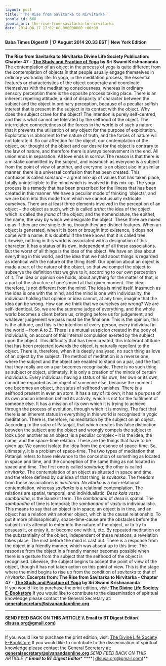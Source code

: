 ```yaml
---
layout: post
title: 'The Rise from Savitarka to Nirvitarka '
joomla_id: 660
joomla_url: the-rise-from-savitarka-to-nirvitarka
date: 2014-08-17 17:02:00.000000000 +00:00
---
```

**Baba Times Digest© | 17 August 2014 20.33 EST | New York Edition**
* * *  
**The Rise from Savitarka to Nirvitarka**
**Divine Life Society Publication: Chapter 47 -** [**The Study and Practice of Yoga**](http://swami-krishnananda.org/patanjali/raja_47.html) **by Sri Swami Krishnananda**
The contemplation of an object in the process of yoga is quite different from the contemplation of objects in that people usually engage themselves in ordinary workaday life. In yoga, in the meditation process, the essential features or characteristics of the object cooperate and coordinate themselves with the meditating consciousness, whereas in ordinary sensory perception there is the opposite process taking place.
There is an inherent repelling attitude, a kind of disparity of character between the subject and the object in ordinary perception, because of a peculiar selfish interest that is present in the subject in its contact with the object. Why does the subject crave for the object? The intention is purely self-centred, and this is what cannot be tolerated by the selfhood of the object. The interrelated connectedness of the forces in the world is of such a nature that it prevents the utilisation of any object for the purpose of exploitation. Exploitation is abhorrent to the nature of truth, and the forces of nature will not tolerate it.
So our affection for the object, our contemplation of the object, our thought of the object and our desire for the object is contrary to the law of nature, and therefore there is always bereavement in the end. All union ends in separation. All love ends in sorrow. The reason is that there is a mistake committed by the subject, and inasmuch as everyone is a subject from the point of view of another, and everyone is an object also in a similar manner, there is a universal confusion that has been created. This confusion is called _samsara_ – a great mix-up of values that has taken place, totally unintelligible to the mind which is involved in this mix-up. The yoga process is a remedy that has been prescribed for the illness that has been created in this manner.
We have a peculiar mode of thinking 'objects', and we are born into this mode from which we cannot usually extricate ourselves. There are at least three elements involved in the perception of an object – the object as such, which is called _artha_; the idea of the object which is called the _jnana_ of the object; and the nomenclature, the epithet, the name, the way by which we designate the object. These three are mixed up as if they are one single thing, though they are distinct features. When an object is generated, when it is born or brought into existence, it does not come with a name. It is doubtful if the tree knows that it is called tree.
Likewise, nothing in this world is associated with a designation of this character. It has a status of its own, independent of all these associations. But the worst of all things is the idea of the object. We have an idea about everything in this world, and the idea that we hold about things is regarded as identical with the nature of the thing itself. Our opinion about an object is made a part of the nature of the object, so that we compel the object to subserve the definition that we give to it, according to our own perception of it.
The idea or opinion one holds, about anything for the matter of that, is a part of the structure of one's mind at that given moment. The idea, therefore, is not different from the mind. The idea is mind itself. Inasmuch as the idea is one with the mind, and the mind is one with individuality, the individual holding that opinion or idea cannot, at any time, imagine that the idea can be wrong. How can we think that we ourselves are wrong? We are self-identical.
So, we are the supreme judge of everything, and the whole world becomes a client before us, cringing before us for judgement, and whatever judgement we pass must be the final one. This is the opinion, this is the attitude, and this is the intention of every person, every individual in the world – from A to Z. There is a mutual suspicion created in the body of individuals, on account of this internal compulsion exerted by the subject upon the object. This difficulty that has been created, this intolerant attitude that has been projected towards the object, is naturally repellent to the object. There is, therefore, when it is deeply analysed, no such thing as love of an object by the subject.
The method of meditation is a reverse one, where the subject and the object are enabled to stand on a par, and the fact that they really are on a par becomes recognisable. There is no such thing as subject or object, ultimately. It is only a creation of the minds of certain individuals. Every individual, having a status of his own, her own or its own, cannot be regarded as an object of someone else, because the moment one becomes an object, the status of selfhood vanishes. There is a selfhood present in even an atom. It has a say of its own; it has a purpose of its own and an intention behind its activity, which is not for the fulfilment of someone else. It has a mission of its own which it is trying to achieve through the process of evolution, through which it is moving. The fact that there is an inherent status in everything in this world is recognised in yogic meditation. There is, therefore, no meditation by the subject on an object.
According to the _sutra_ of Patanjali, that which creates this false distinction between the subject and the object and wrongly compels the subject to look upon another as an object, is a peculiar complex – it is the idea, the name, and the space-time relation. These are the things that have to be given up. We cannot isolate the idea from the presence of space-time. So, ultimately, it is a problem of space-time. The two types of meditation that Patanjali refers to have relevance to the conception of something as located in space and time, and the conception of the same thing as not located in space and time. The first one is called _savitarka_; the other is called _nirvitarka_. The contemplation of an object as situated in space and time, and therefore defined by our idea of that thing, is _savitarka_. The freedom from these associations is _nirvitarka_.
_Nirvitarka_ is a non-relational contemplation, whereas _savitarka_ is a relational contemplation. The relations are spatial, temporal, and individualistic. _Desa kala vastu sambandha_, is the Sanskrit term. The _sambandha_ of _desa_ is spatial. The _sambandha_ of time is temporal; the _sambandha_ of _vastu_ is individualistic. This means to say that an object is in space; an object is in time, and an object has a relation with another object, which is the causal relationship. To put it more philosophically, space-time-cause are the obstacles before the subject in its attempt to enter into the nature of the object, or to try to possess it, or enjoy it, or become one with it, etc.
By repeated meditation on the substantiality of the object, independent of these relations, a revelation takes place. The mist before the mind is cast out. There is a response from the object in a friendly manner, which was absent up to this time. The response from the object in a friendly manner becomes possible when there is a gesture from the subject that the selfhood of the object is recognised. Likewise, the subject begins to accept the point of view of the object, though it has not taken action on this point of view. This is the stage where the mind begins to rise up from the condition of _savitarka_ to that of _nirvitarka_.
**Excerpts from:**  **The Rise from Savitarka to Nirvitarka - Chapter 47 -** [**The Study and Practice of Yoga**](http://swami-krishnananda.org/patanjali/raja_47.html) **by Sri Swami Krishnananda**  
If you would like to purchase the print edition, visit: **[The Divine Life Society E-Bookstore](http://www.dlshq.org/download/download.htm)**
If you would like to contribute to the dissemination of spiritual knowledge please contact the General Secretary at: [](mailto:%20%3Cscript%20type=%27text/javascript%27%3E%20%3C%21--%20var%20prefix%20=%20%27ma%27%20+%20%27il%27%20+%20%27to%27;%20var%20path%20=%20%27hr%27%20+%20%27ef%27%20+%20%27=%27;%20var%20addy57016%20=%20%27generalsecretary%27%20+%20%27@%27;%20addy57016%20=%20addy57016%20+%20%27sivanandaonline%27%20+%20%27.%27%20+%20%27org%27;%20document.write%28%27%3Ca%20%27%20+%20path%20+%20%27%5C%27%27%20+%20prefix%20+%20%27:%27%20+%20addy57016%20+%20%27%5C%27%3E%27%29;%20document.write%28addy57016%29;%20document.write%28%27%3C%5C/a%3E%27%29;%20//--%3E%5Cn%20%3C/script%3E%3Cscript%20type=%27text/javascript%27%3E%20%3C%21--%20document.write%28%27%3Cspan%20style=%5C%27display:%20none;%5C%27%3E%27%29;%20//--%3E%20%3C/script%3EThis%20email%20address%20is%20being%20protected%20from%20spambots.%20You%20need%20JavaScript%20enabled%20to%20view%20it.%20%3Cscript%20type=%27text/javascript%27%3E%20%3C%21--%20document.write%28%27%3C/%27%29;%20document.write%28%27span%3E%27%29;%20//--%3E%20%3C/script%3E?subject=Contribution%20to%20Dissemination%20of%20Spiritual%20Knowledge) **generalsecretary@sivanandaonline.org**
****
**SEND FEED BACK ON THIS ARTICLE \\\ Email to BT Digest Editor[](mailto:%20%3Cscript%20type=%27text/javascript%27%3E%20%3C%21--%20var%20prefix%20=%20%27ma%27%20+%20%27il%27%20+%20%27to%27;%20var%20path%20=%20%27hr%27%20+%20%27ef%27%20+%20%27=%27;%20var%20addy72654%20=%20%27dlsusa.org%27%20+%20%27@%27;%20addy72654%20=%20addy72654%20+%20%27gmail%27%20+%20%27.%27%20+%20%27com%27;%20document.write%28%27%3Ca%20%27%20+%20path%20+%20%27%5C%27%27%20+%20prefix%20+%20%27:%27%20+%20addy72654%20+%20%27%5C%27%3E%27%29;%20document.write%28addy72654%29;%20document.write%28%27%3C%5C/a%3E%27%29;%20//--%3E%5Cn%20%3C/script%3E%3Cscript%20type=%27text/javascript%27%3E%20%3C%21--%20document.write%28%27%3Cspan%20style=%5C%27display:%20none;%5C%27%3E%27%29;%20//--%3E%20%3C/script%3EThis%20email%20address%20is%20being%20protected%20from%20spambots.%20You%20need%20JavaScript%20enabled%20to%20view%20it.%20%3Cscript%20type=%27text/javascript%27%3E%20%3C%21--%20document.write%28%27%3C/%27%29;%20document.write%28%27span%3E%27%29;%20//--%3E%20%3C/script%3E?subject=DLS%20Posts)( [dlsusa.org@gmail.com](mailto:dlsusa.org@gmail.com))**
* * *
  
If you would like to purchase the print edition, visit: [The Divine Life Society E-Bookstore](http://www.dlshq.org/download/download.htm)
If you would like to contribute to the dissemination of spiritual knowledge please contact the General Secretary at: **[generalsecretary@sivanandaonline.org](mailto:generalsecretary@sivanandaonline.org)**
**SEND FEED BACK ON THIS ARTICLE \\\**  **Email to BT Digest Editor**** [](mailto:%20%3Cscript%20type=%27text/javascript%27%3E%20%3C%21--%20var%20prefix%20=%20%27ma%27%20+%20%27il%27%20+%20%27to%27;%20var%20path%20=%20%27hr%27%20+%20%27ef%27%20+%20%27=%27;%20var%20addy72654%20=%20%27dlsusa.org%27%20+%20%27@%27;%20addy72654%20=%20addy72654%20+%20%27gmail%27%20+%20%27.%27%20+%20%27com%27;%20document.write%28%27%3Ca%20%27%20+%20path%20+%20%27%5C%27%27%20+%20prefix%20+%20%27:%27%20+%20addy72654%20+%20%27%5C%27%3E%27%29;%20document.write%28addy72654%29;%20document.write%28%27%3C%5C/a%3E%27%29;%20//--%3E%5Cn%20%3C/script%3E%3Cscript%20type=%27text/javascript%27%3E%20%3C%21--%20document.write%28%27%3Cspan%20style=%5C%27display:%20none;%5C%27%3E%27%29;%20//--%3E%20%3C/script%3EThis%20email%20address%20is%20being%20protected%20from%20spambots.%20You%20need%20JavaScript%20enabled%20to%20view%20it.%20%3Cscript%20type=%27text/javascript%27%3E%20%3C%21--%20document.write%28%27%3C/%27%29;%20document.write%28%27span%3E%27%29;%20//--%3E%20%3C/script%3E?subject=DLS%20Posts)****( [dlsusa.org@gmail.com](mailto:dlsusa.org@gmail.com))**  
